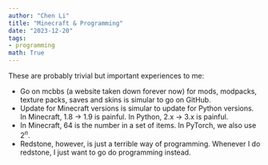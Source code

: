```yaml
---
author: "Chen Li"
title: "Minecraft & Programming"
date: "2023-12-20"
tags: 
- programming
math: True
---
```


These are probably trivial but important experiences to me: 

- Go on mcbbs (a website taken down forever now) for mods, modpacks, texture packs, saves and skins is simular to go on GitHub.
- Update for Minecraft versions is simular to update for Python versions. In Minecraft, 1.8 -> 1.9 is painful. In Python, 2.x -> 3.x is painful.
- In Minecraft, 64 is the number in a set of items. In PyTorch, we also use $2^n$.
- Redstone, however, is just a terrible way of programming. Whenever I do redstone, I just want to go do programming instead.

<!--
- [【图片】直播，MC 1.3 原版生存【minecraft吧】_百度贴吧 (baidu.com)](https://tieba.baidu.com/p/1766018024)
- [经典视频回顾 一起玩Meowcraft 第一季 - ztcjohn_哔哩哔哩_bilibili](https://www.bilibili.com/video/BV1Cx411e7Aq)
- [【뷁Maxkim뷁】一起玩Minecraft第一季【Meowcraft】_哔哩哔哩_bilibili](https://www.bilibili.com/video/BV1Es411f7mn)
- [【Minecraft】Mod教程--Railcraft(铁路) Part 1_哔哩哔哩_bilibili](https://www.bilibili.com/video/BV1as411S7qA)
- [Minecraft Mod 介绍 - 建筑模组 BC7 BuildCraft 7 #1-A 基础工具_哔哩哔哩_bilibili](https://www.bilibili.com/video/BV1Ms411S7CD)
-->

